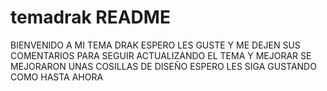 # temadrak README

BIENVENIDO A MI TEMA DRAK ESPERO LES GUSTE Y ME DEJEN SUS COMENTARIOS PARA SEGUIR ACTUALIZANDO EL TEMA Y MEJORAR
SE MEJORARON UNAS COSILLAS DE DISEÑO ESPERO LES SIGA GUSTANDO COMO HASTA AHORA
